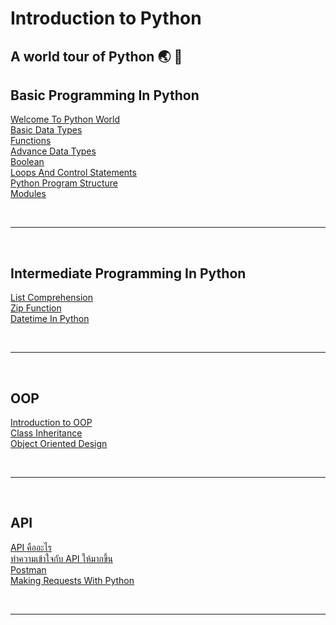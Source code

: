 # Introduction to Python

<h2>A world tour of Python 🌏 🐍</h2>

## Basic Programming In Python

[Welcome To Python World](https://github.com/napatwongchr/intro-to-python/blob/main/README.md)<br>
[Basic Data Types](https://github.com/napatwongchr/intro-to-python/blob/main/README.md)<br>
[Functions](https://github.com/napatwongchr/intro-to-python/blob/main/README.md)<br>
[Advance Data Types](https://github.com/napatwongchr/intro-to-python/blob/main/README.md)<br>
[Boolean](https://github.com/napatwongchr/intro-to-python/blob/main/README.md)<br>
[Loops And Control Statements](https://github.com/napatwongchr/intro-to-python/blob/main/README.md)<br>
[Python Program Structure](https://github.com/napatwongchr/intro-to-python/blob/main/README.md)<br>
[Modules](https://github.com/napatwongchr/intro-to-python/blob/main/README.md)<br>

<br><hr><br>

## Intermediate Programming In Python

[List Comprehension](https://github.com/napatwongchr/intro-to-python/blob/main/lessons/list-comprehension.md)<br>
[Zip Function](https://github.com/napatwongchr/intro-to-python/blob/main/lessons/zip-function.md)<br>
[Datetime In Python](https://github.com/napatwongchr/intro-to-python/blob/main/lessons/datetime.md)<br>

<br><hr><br>

## OOP

[Introduction to OOP](https://github.com/napatwongchr/intro-to-python/blob/main/lessons/intro-oop.md)<br>
[Class Inheritance](https://github.com/napatwongchr/intro-to-python/blob/main/lessons/class-inheritance.md)<br>
[Object Oriented Design](https://github.com/napatwongchr/intro-to-python/blob/main/lessons/object-oriented-design.md)<br>

<br><hr><br>

## API

[API คืออะไร](https://github.com/napatwongchr/intro-to-python/blob/main/lessons/what-is-api.md)<br>
[ทำความเข้าใจกับ API ให้มากขึ้น](https://github.com/napatwongchr/intro-to-python/blob/main/lessons/playing-with-api.md)<br>
[Postman](https://github.com/napatwongchr/intro-to-python/blob/main/lessons/interact-apis-with-postman.md)<br>
[Making Requests With Python](https://github.com/napatwongchr/intro-to-python/blob/main/lessons/making-requests-with-python.md)<br>

<br><hr><br>
